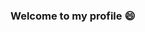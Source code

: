 ### Welcome to my profile 😄 

<!--
**SilviBibi/SilviBibi** is a ✨ _special_ ✨ repository because its `README.md` (this file) appears on your GitHub profile.


![Violeta Rosa Simple Gradientes Tecnología 5G Presentación de Tecnología](https://user-images.githubusercontent.com/114253541/216714135-2cce4e7b-98ca-4a00-86d5-e6ece87bca86.gif)


My name is Silvia Falcón,
I am a Front-End Developer with Business Administration. I really enjoy teamwork and problem solving. I enjoy programming, as it is presented as a combination of two things that I enjoy very much: technology and tasks in which I can design and create valuable new content.
